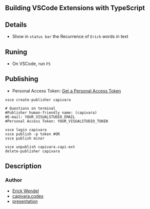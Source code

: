 ## Building VSCode Extensions with TypeScript

## Details
- Show  in `status bar` the  Recurrence  of `Erick` words in text
## Runing
- On VSCode, run `F5`

## Publishing
- Personal Access Token: [Get a Personal Access Token](https://code.visualstudio.com/docs/extensions/publish-extension#_get-a-personal-access-token)

```
vsce create-publisher capivara

# Questions on terminal
#Publisher human-friendly name: (capivara) 
#E-mail: YOUR_VISUALSTUDIO_EMAIL
#Personal Access Token: YOUR_VISUALSTUDIO_TOKEN

vsce login capivara
vsce publish -p token #OR
vsce publish minor

vsce unpublish capivara.capi-ext
delete-publisher capivara
```
## Description
### Author
 - [Erick Wendel](http://erickwendel.com.br)
 - [capivara.codes](capivara.codes)
 - [presentation]()
